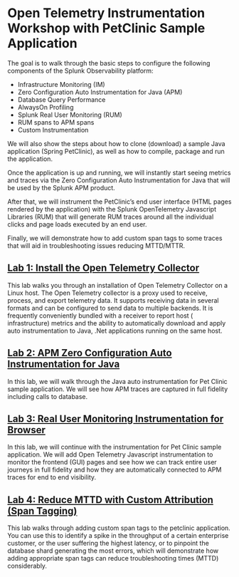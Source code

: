 # Open Telemetry Instrumentation Workshop with PetClinic Sample Application

The goal is to walk through the basic steps to configure the following components of the Splunk Observability platform:

- Infrastructure Monitoring (IM)
- Zero Configuration Auto Instrumentation for Java (APM)
- Database Query Performance
- AlwaysOn Profiling
- Splunk Real User Monitoring (RUM)
- RUM spans to APM spans
- Custom Instrumentation

We will also show the steps about how to clone (download) a sample Java application (Spring PetClinic), as well as how to compile, package and run the application.

Once the application is up and running, we will instantly start seeing metrics and traces via the Zero Configuration Auto Instrumentation for Java that will be used by the Splunk APM product.

After that, we will instrument the PetClinic’s end user interface (HTML pages rendered by the application) with the Splunk OpenTelemetry Javascript Libraries (RUM) that will generate RUM traces around all the individual clicks and page loads executed by an end user.

Finally, we will demonstrate how to add custom span tags to some traces that will aid in troubleshooting issues reducing MTTD/MTTR.

## [Lab 1: Install the Open Telemetry Collector](install-otel-collector.md)

This lab walks you through an installation of Open Telemetry Collector on a Linux host. The Open Telemetry collector is
a proxy used to receive, process, and export telemetry data. It supports receiving data in several formats and can be
configured to send data to multiple backends. It is frequently conveniently bundled with a receiver to report host (
infrastructure) metrics and the ability to automatically download and apply auto instrumentation to Java, .Net
applications running on the same host.

## [Lab 2: APM Zero Configuration Auto Instrumentation for Java](sample-app-setup.md)

In this lab, we will walk through the Java auto instrumentation for Pet Clinic sample application. We will see how APM
traces are captured in full fidelity including calls to database.

## [Lab 3: Real User Monitoring Instrumentation for Browser](rum-instrumentation.md)

In this lab, we will continue with the instrumentation for Pet Clinic sample application. We will add Open Telemetry
Javascript instrumentation to monitor the frontend (GUI) pages and see how we can track entire user journeys in full fidelity and how
they are automatically connected to APM traces for end to end visibility.

## [Lab 4: Reduce MTTD with Custom Attribution (Span Tagging)](custom-tagging.md)

This lab walks through adding custom span tags to the petclinic application. You can use this to identify a spike in the
throughput of a certain enterprise customer, or the user suffering the highest latency, or to pinpoint the database
shard generating the most errors, which will demonstrate how adding appropriate span tags can reduce troubleshooting
times (MTTD) considerably.

